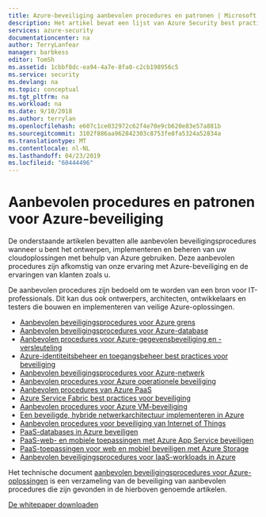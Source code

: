 ```yaml
---
title: Azure-beveiliging aanbevolen procedures en patronen | Microsoft Docs
description: Het artikel bevat een lijst van Azure Security best practices en patronen voor verschillende Azure-resources.
services: azure-security
documentationcenter: na
author: TerryLanfear
manager: barbkess
editor: TomSh
ms.assetid: 1cbbf8dc-ea94-4a7e-8fa0-c2cb198956c5
ms.service: security
ms.devlang: na
ms.topic: conceptual
ms.tgt_pltfrm: na
ms.workload: na
ms.date: 9/10/2018
ms.author: terrylan
ms.openlocfilehash: e607c1ce032972c62f4e70e9cb620e83e57a881b
ms.sourcegitcommit: 3102f886aa962842303c8753fe8fa5324a52834a
ms.translationtype: MT
ms.contentlocale: nl-NL
ms.lasthandoff: 04/23/2019
ms.locfileid: "60444496"
---
```

# <a name="azure-security-best-practices-and-patterns"></a>Aanbevolen procedures en patronen voor Azure-beveiliging

De onderstaande artikelen bevatten alle aanbevolen beveiligingsprocedures wanneer u bent het ontwerpen, implementeren en beheren van uw cloudoplossingen met behulp van Azure gebruiken. Deze aanbevolen procedures zijn afkomstig van onze ervaring met Azure-beveiliging en de ervaringen van klanten zoals u.

De aanbevolen procedures zijn bedoeld om te worden van een bron voor IT-professionals. Dit kan dus ook ontwerpers, architecten, ontwikkelaars en testers die bouwen en implementeren van veilige Azure-oplossingen.

* [Aanbevolen beveiligingsprocedures voor Azure grens](../best-practices-network-security.md)
* [Aanbevolen beveiligingsprocedures voor Azure-database](azure-database-security-best-practices.md)
* [Aanbevolen procedures voor Azure-gegevensbeveiliging en -versleuteling](azure-security-data-encryption-best-practices.md)
* [Azure-identiteitsbeheer en toegangsbeheer best practices voor beveiliging](azure-security-identity-management-best-practices.md)
* [Aanbevolen beveiligingsprocedures voor Azure-netwerk](azure-security-network-security-best-practices.md)
* [Aanbevolen procedures voor Azure operationele beveiliging](azure-operational-security-best-practices.md)
* [Aanbevolen procedures van Azure PaaS](security-paas-deployments.md)
* [Azure Service Fabric best practices voor beveiliging](azure-service-fabric-security-best-practices.md)
* [Aanbevolen procedures voor Azure VM-beveiliging](azure-security-best-practices-vms.md)
* [Een beveiligde, hybride netwerkarchitectuur implementeren in Azure](../guidance/guidance-iaas-ra-secure-vnet-hybrid.md)
* [Aanbevolen procedures voor beveiliging van Internet of Things](azure-security-iot-best-practices.md)
* [PaaS-databases in Azure beveiligen](security-paas-applications-using-sql.md)
* [PaaS-web- en mobiele toepassingen met Azure App Service beveiligen](security-paas-applications-using-app-services.md)
* [PaaS-toepassingen voor web en mobiel beveiligen met Azure Storage](security-paas-applications-using-storage.md)
* [Aanbevolen beveiligingsprocedures voor IaaS-workloads in Azure](azure-security-iaas.md)

Het technische document [aanbevolen beveiligingsprocedures voor Azure-oplossingen](https://azure.microsoft.com/resources/security-best-practices-for-azure-solutions) is een verzameling van de beveiliging van aanbevolen procedures die zijn gevonden in de hierboven genoemde artikelen.

[De whitepaper downloaden](https://azure.microsoft.com/mediahandler/files/resourcefiles/security-best-practices-for-azure-solutions/Azure%20Security%20Best%20Practices.pdf)
